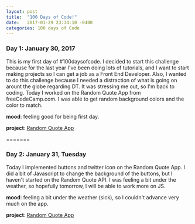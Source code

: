 ```yaml
---
layout: post
title:  "100 Days of Code!"
date:   2017-01-29 23:34:10 -0400
categories: 100 days of Code
---
```

### Day 1: January 30, 2017

This is my first day of #100daysofcode. I decided to start this challenge because for the last year I've been doing lots of tutorials, and I want to start making projects so I can get a job as a Front End Developer. Also, I wanted to do this challenge because I needed a distraction of what is going on arount the globe regarding DT. It was stressing me out, so I'm back to coding. Today I worked on the Random Quote App from freeCodeCamp.com. I was able to get random background colors and the color to match.

**mood**: feeling good for being first day.

**project**: [Random Quote App](http://www.fernandogomez.io/randomQuote/)

=======

### Day 2: January 31, Tuesday

Today I implemented buttons and twitter icon on the Random Quote App. I did a bit of Javascript to change the background of the buttons, but I haven't started on the Random Quote API. I was feeling a bit under the weather, so hopefully tomorrow, I will be able to work more on JS.

**mood**: feeling a bit under the weather (sick), so I couldn't advance very much on the app.

**project**: [Random Quote App](http://www.fernandogomez.io/randomQuote/)


[//]: # (You’ll find this post in your `_posts` directory. Go ahead and edit it and re-build the site to see your changes. You can rebuild the site in many different ways, but the most common way is to run `jekyll serve`, which launches a web server and auto-regenerates your site when a file is updated.)

[//]: # (To add new posts, simply add a file in the `_posts` directory that follows the convention `YYYY-MM-DD-name-of-post.ext` and includes the necessary front matter. Take a look at the source for this post to get an idea about how it works.)

[//]: # (Jekyll also offers powerful support for code snippets:)



[//]: # (Check out the [Jekyll docs][jekyll-docs] for more info on how to get the most out of Jekyll. File all bugs/feature requests at [Jekyll’s GitHub repo][jekyll-gh]. If you have questions, you can ask them on [Jekyll Talk][jekyll-talk].)

[//]: # ([jekyll-docs]: http://jekyllrb.com/docs/home)
[//]: # ([jekyll-gh]:   https://github.com/jekyll/jekyll)
[//]: # ([jekyll-talk]: https://talk.jekyllrb.com/)
